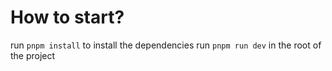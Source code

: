 # How to start?

run `pnpm install` to install the dependencies
run `pnpm run dev` in the root of the project